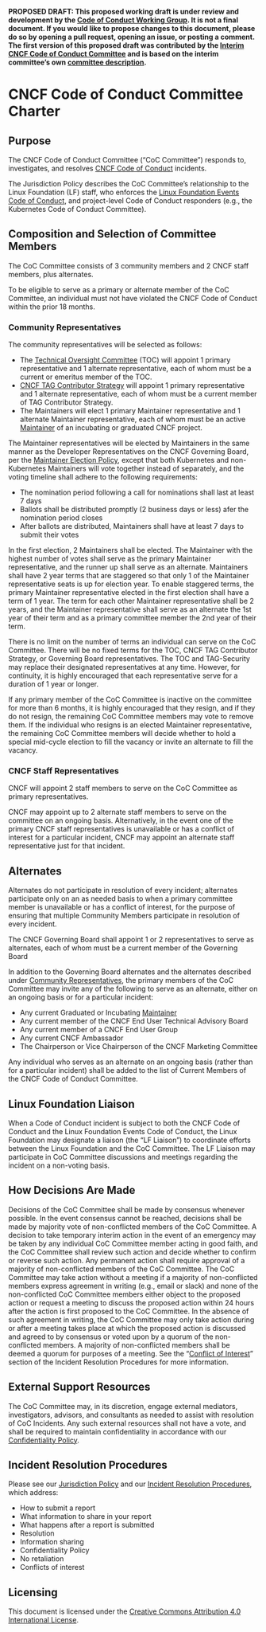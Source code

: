 **PROPOSED DRAFT: This proposed working draft is under review and development by the [Code of Conduct Working Group](https://github.com/cncf/wg-coc). It is not a final document. If you would like to propose changes to this document, please do so by opening a pull request, opening an issue, or posting a comment. The first version of this proposed draft was contributed by the [Interim CNCF Code of Conduct Committee](https://www.cncf.io/conduct/committee/) and is based on the interim committee’s own [committee description](https://www.cncf.io/conduct/committee/).**

# CNCF Code of Conduct Committee Charter

## Purpose

The CNCF Code of Conduct Committee (“CoC Committee”) responds to, investigates, and resolves [CNCF Code of Conduct](https://github.com/cncf/foundation/blob/main/code-of-conduct.md) incidents.

The Jurisdiction Policy describes the CoC Committee’s relationship to the Linux Foundation (LF) staff, who enforces the [Linux Foundation Events Code of Conduct](https://events.linuxfoundation.org/about/code-of-conduct/), and project-level Code of Conduct responders (e.g., the Kubernetes Code of Conduct Committee).

## Composition and Selection of Committee Members

The CoC Committee consists of 3 community members and 2 CNCF staff members, plus alternates.

To be eligible to serve as a primary or alternate member of the CoC Committee, an individual must not have violated the CNCF Code of Conduct within the prior 18 months.

### Community Representatives

The community representatives will be selected as follows:

* The [Technical Oversight Committee](https://www.cncf.io/people/technical-oversight-committee/) (TOC) will appoint 1 primary representative and 1 alternate representative, each of whom must be a current or emeritus member of the TOC.
* [CNCF TAG Contributor Strategy](https://github.com/cncf/tag-contributor-strategy/) will appoint 1 primary representative and 1 alternate representative, each of whom must be a current member of TAG Contributor Strategy.
* The Maintainers will elect 1 primary Maintainer representative and 1 alternate Maintainer representative, each of whom must be an active [Maintainer](https://github.com/cncf/foundation/blob/main/project-maintainers.csv) of an incubating or graduated CNCF project.

The Maintainer representatives will be elected by Maintainers in the same manner as the Developer Representatives on the CNCF Governing Board, per the [Maintainer Election Policy](https://github.com/cncf/foundation/blob/main/maintainers-election-policy.md), except that both Kubernetes and non-Kubernetes Maintainers will vote together instead of separately, and the voting timeline shall adhere to the following requirements:
* The nomination period following a call for nominations shall last at least 7 days
* Ballots shall be distributed promptly (2 business days or less) afer the nomination period closes
* After ballots are distributed, Maintainers shall have at least 7 days to submit their votes

In the first election, 2 Maintainers shall be elected. The Maintainer with the highest number of votes shall serve as the primary Maintainer representative, and the runner up shall serve as an alternate. Maintainers shall have 2 year terms that are staggered so that only 1 of the Maintainer representative seats is up for election year. To enable staggered terms, the primary Maintainer representative elected in the first election shall have a term of 1 year. The term for each other Maintainer representative shall be 2 years, and the Maintainer representative shall serve as an alternate the 1st year of their term and as a primary committee member the 2nd year of their term. 

There is no limit on the number of terms an individual can serve on the CoC Committee. There will be no fixed terms for the TOC, CNCF TAG Contributor Strategy, or Governing Board representatives. The TOC and TAG-Security may replace their designated representatives at any time. However, for continuity, it is highly encouraged that each representative serve for a duration of 1 year or longer.

If any primary member of the CoC Committee is inactive on the committee for more than 6 months, it is highly encouraged that they resign, and if they do not resign, the remaining CoC Committee members may vote to remove them. If the individual who resigns is an elected Maintainer representative, the remaining CoC Committee members will decide whether to hold a special mid-cycle election to fill the vacancy or invite an alternate to fill the vacancy.

### CNCF Staff Representatives

CNCF will appoint 2 staff members to serve on the CoC Committee as primary representatives. 

CNCF may appoint up to 2 alternate staff members to serve on the committee on an ongoing basis. Alternatively, in the event one of the primary CNCF staff representatives is unavailable or has a conflict of interest for a particular incident, CNCF may appoint an alternate staff representative just for that incident.

## Alternates  

Alternates do not participate in resolution of every incident; alternates participate only on an as needed basis to when a primary committee member is unavailable or has a conflict of interest, for the purpose of ensuring that multiple Community Members participate in resolution of every incident.

The CNCF Governing Board shall appoint 1 or 2 representatives to serve as alternates, each of whom must be a current member of the Governing Board

In addition to the Governing Board alternates and the alternates described under [Community Representatives](#community-representatives), the primary members of the CoC Committee may invite any of the following to serve as an alternate, either on an ongoing basis or for a particular incident:

* Any current Graduated or Incubating [Maintainer](https://github.com/cncf/foundation/blob/main/project-maintainers.csv)
* Any current member of the CNCF End User Technical Advisory Board 
* Any current member of a CNCF End User Group
* Any current CNCF Ambassador
* The Chairperson or Vice Chairperson of the CNCF Marketing Committee

Any individual who serves as an alternate on an ongoing basis (rather than for a particular incident) shall be added to the list of Current Members of the CNCF Code of Conduct Committee.

## Linux Foundation Liaison

When a Code of Conduct incident is subject to both the CNCF Code of Conduct and the Linux Foundation Events Code of Conduct, the Linux Foundation may designate a liaison (the “LF Liaison”) to coordinate efforts between the Linux Foundation and the CoC Committee. The LF Liaison may participate in CoC Committee discussions and meetings regarding the incident on a non-voting basis. 

## How Decisions Are Made

Decisions of the CoC Committee shall be made by consensus whenever possible. In the event consensus cannot be reached, decisions shall be made by majority vote of non-conflicted members of the CoC Committee. A decision to take temporary interim action in the event of an emergency may be taken by any individual CoC Committee member acting in good faith, and the CoC Committee shall review such action and decide whether to confirm or reverse such action. Any permanent action shall require approval of a majority of non-conflicted members of the CoC Committee. The CoC Committee may take action without a meeting if a majority of non-conflicted members express agreement in writing (e.g., email or slack) and none of the non-conflicted CoC Committee members either object to the proposed action or request a meeting to discuss the proposed action within 24 hours after the action is first proposed to the CoC Committee. In the absence of such agreement in writing, the CoC Committee may only take action during or after a meeting takes place at which the proposed action is discussed and agreed to by consensus or voted upon by a quorum of the non-conflicted members. A majority of non-conflicted members shall be deemed a quorum for purposes of a meeting. See the “[Conflict of Interest](https://www.cncf.io/conduct/procedures/#conflicts-of-interest)” section of the Incident Resolution Procedures for more information.

## External Support Resources

The CoC Committee may, in its discretion, engage external mediators, investigators, advisors, and consultants as needed to assist with resolution of CoC Incidents. Any such external resources shall not have a vote, and shall be required to maintain confidentiality in accordance with our [Confidentiality Policy](https://www.cncf.io/conduct/procedures/#confidentiality-policy).

## Incident Resolution Procedures

Please see our [Jurisdiction Policy](https://www.cncf.io/conduct/jurisdiction/) and our [Incident Resolution Procedures](https://www.cncf.io/conduct/procedures/), which address:

-   How to submit a report
-   What information to share in your report
-   What happens after a report is submitted
-   Resolution
-   Information sharing
-   Confidentiality Policy
-   No retaliation
-   Conflicts of interest
    
## Licensing

This document is licensed under the [Creative Commons Attribution 4.0 International License](https://creativecommons.org/licenses/by/4.0/).
